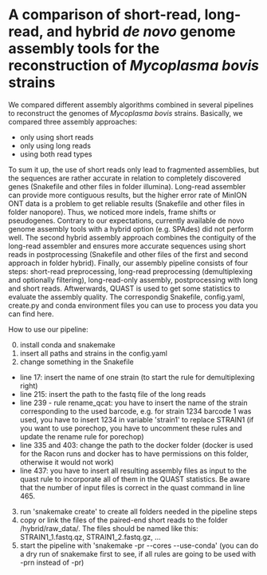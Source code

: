 # A comparison of short-read, long-read, and hybrid *de novo* genome assembly tools for the reconstruction of *Mycoplasma bovis* strains

We compared different assembly algorithms combined in several pipelines to reconstruct the genomes of *Mycoplasma bovis* strains.
Basically, we compared three assembly approaches: 
* only using short reads
* only using long reads
* using both read types

To sum it up, the use of short reads only lead to fragmented assemblies, but the sequences are rather accurate in relation to completely discovered genes (Snakefile and other files in folder illumina).
Long-read assembler can provide more contiguous results, but the higher error rate of MinION ONT data is a problem to get reliable results (Snakefile and other files in folder nanopore).
Thus, we noticed more indels, frame shifts or pseudogenes.
Contrary to our expectations, currently available de novo genome assembly tools with a hybrid option (e.g. SPAdes) did not perform well. <!--The fundamental principle of these tools, by building the assembly graph with short reads and improving it with long reads, cannot solve large repetitive regions.
While combining several methods with a focus on hybrid assembly (Unicycler) can improve the contiguity of assemblies, but long-read-only approaches are still performing better than short-read and hybrid approaches regarding this metric.-->
The second hybrid assembly approach combines the contiguity of the long-read assembler and ensures more accurate sequences using short reads in postprocessing (Snakefile and other files of the first and second approach in folder hybrid).
Finally, our assembly pipeline consists of four steps: short-read preprocessing, long-read preprocessing (demultiplexing and optionally filtering), long-read-only assembly, postprocessing with long and short reads.
Aftwerwards, QUAST is used to get some statistics to evaluate the assembly quality.
The correspondig Snakefile, config.yaml, create.py and conda environment files you can use to process you data you can find here.

How to use our pipeline:

0. install conda and snakemake
1. insert all paths and strains in the config.yaml
2. change something in the Snakefile
  * line 17: insert the name of one strain (to start the rule for demultiplexing right)
  * line 215: insert the path to the fastq file of the long reads
  * line 239 - rule rename_qcat: you have to insert the name of the strain corresponding to the used barcode, e.g. for strain 1234 barcode 1 was used, you have to insert 1234 in variable 'strain1' to replace STRAIN1 (if you want to use porechop, you have to uncomment these rules and update the rename rule for porechop)
  * line 335 and 403: change the path to the docker folder (docker is used for the Racon runs and docker has to have permissions on this folder, otherwise it would not work)
  * line 437: you have to insert all resulting assembly files as input to the quast rule to incorporate all of them in the QUAST statistics. Be aware that the number of input files is correct in the quast command in line 465.
3. run 'snakemake create' to create all folders needed in the pipeline steps
4. copy or link the files of the paired-end short reads to the folder /hybrid/raw_data/. The files should be named like this: STRAIN1_1.fastq.qz, STRAIN1_2.fastq.gz, ...
5. start the pipeline with 'snakemake -pr --cores <threads> --use-conda' (you can do a dry run of snakemake first to see, if all rules are going to be used with -prn instead of -pr)

